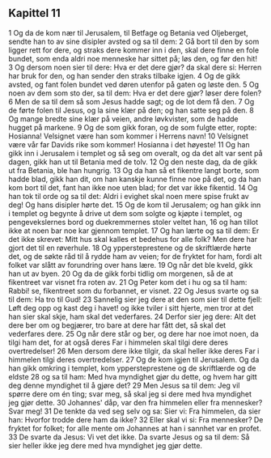 ## Kapittel 11

1 Og da de kom nær til Jerusalem, til Betfage og Betania ved Oljeberget, sendte han to av sine disipler avsted og sa til dem:
2 Gå bort til den by som ligger rett for dere, og straks dere kommer inn i den, skal dere finne en fole bundet, som enda aldri noe menneske har sittet på; løs den, og før den hit!
3 Og dersom noen sier til dere: Hva er det dere gjør? da skal dere si: Herren har bruk for den, og han sender den straks tilbake igjen.
4 Og de gikk avsted, og fant folen bundet ved døren utenfor på gaten og løste den.
5 Og noen av dem som sto der, sa til dem: Hva er det dere gjør? løser dere folen?
6 Men de sa til dem så som Jesus hadde sagt; og de lot dem få den.
7 Og de førte folen til Jesus, og la sine klær på den; og han satte seg på den.
8 Og mange bredte sine klær på veien, andre løvkvister, som de hadde hugget på markene.
9 Og de som gikk foran, og de som fulgte etter, ropte: Hosianna! Velsignet være han som kommer i Herrens navn!
10 Velsignet være vår far Davids rike som kommer! Hosianna i det høyeste!
11 Og han gikk inn i Jerusalem i templet og så seg om overalt, og da det alt var sent på dagen, gikk han ut til Betania med de tolv.
12 Og den neste dag, da de gikk ut fra Betania, ble han hungrig.
13 Og da han så et fikentre langt borte, som hadde blad, gikk han dit, om han kanskje kunne finne noe på det, og da han kom bort til det, fant han ikke noe uten blad; for det var ikke fikentid.
14 Og han tok til orde og sa til det: Aldri i evighet skal noen mere spise frukt av deg! Og hans disipler hørte det.
15 Og de kom til Jerusalem; og han gikk inn i templet og begynte å drive ut dem som solgte og kjøpte i templet, og pengevekslernes bord og duekremmernes stoler veltet han,
16 og han tillot ikke at noen bar noe kar gjennom templet.
17 Og han lærte og sa til dem: Er det ikke skrevet: Mitt hus skal kalles et bedehus for alle folk? Men dere har gjort det til en røverhule.
18 Og yppersteprestene og de skriftlærde hørte det, og de søkte råd til å rydde ham av veien; for de fryktet for ham, fordi alt folket var slått av forundring over hans lære.
19 Og når det ble kveld, gikk han ut av byen.
20 Og da de gikk forbi tidlig om morgenen, så de at fikentreet var visnet fra roten av.
21 Og Peter kom det i hu og sa til ham: Rabbi! se, fikentreet som du forbannet, er visnet.
22 Og Jesus svarte og sa til dem: Ha tro til Gud!
23 Sannelig sier jeg dere at den som sier til dette fjell: Løft deg opp og kast deg i havet! og ikke tviler i sitt hjerte, men tror at det han sier skal skje, ham skal det vederfares.
24 Derfor sier jeg dere: Alt det dere ber om og begjærer, tro bare at dere har fått det, så skal det vederfares dere.
25 Og når dere står og ber, og dere har noe imot noen, da tilgi ham det, for at også deres Far i himmelen skal tilgi dere deres overtredelser!
26 Men dersom dere ikke tilgir, da skal heller ikke deres Far i himmelen tilgi deres overtredelser.
27 Og de kom igjen til Jerusalem. Og da han gikk omkring i templet, kom yppersteprestene og de skriftlærde og de eldste
28 og sa til ham: Med hva myndighet gjør du dette, og hvem har gitt deg denne myndighet til å gjøre det?
29 Men Jesus sa til dem: Jeg vil spørre dere om én ting; svar meg, så skal jeg si dere med hva myndighet jeg gjør dette.
30 Johannes' dåp, var den fra himmelen eller fra mennesker? Svar meg!
31 De tenkte da ved seg selv og sa: Sier vi: Fra himmelen, da sier han: Hvorfor trodde dere ham da ikke?
32 Eller skal vi si: Fra mennesker? De fryktet for folket; for alle mente om Johannes at han i sannhet var en profet.
33 De svarte da Jesus: Vi vet det ikke. Da svarte Jesus og sa til dem: Så sier heller ikke jeg dere med hva myndighet jeg gjør dette.
